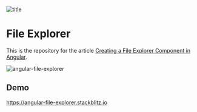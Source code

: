 ![title](https://malcoded.com/api/v1/48238e83-87dd-4b4f-be48-26ea7c89e8e7/asset/angular-file-explorer-component.png)
# File Explorer
This is the repository for the article [Creating a File Explorer Component in Angular](https://malcoded.com/posts/angular-file-explorer-component).

![angular-file-explorer](https://raw.githubusercontent.com/LukasMarx/angular-file-manager/master/angular-file-explorer.png)

## Demo

https://angular-file-explorer.stackblitz.io
